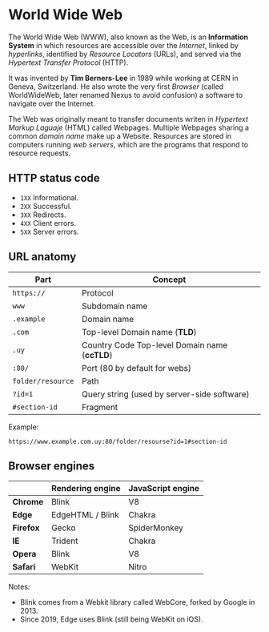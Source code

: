# World Wide Web

The World Wide Web (WWW), also known as the Web, is an **Information System** in which resources are accessible over the *Internet*, linked by *hyperlinks*, identified by *Resource Locators* (URLs), and served via the *Hypertext Transfer Protocol* (HTTP).

It was invented by **Tim Berners-Lee** in 1989 while working at CERN in Geneva, Switzerland. He also wrote the very first *Browser* (called WorldWideWeb, later renamed Nexus to avoid confusion) a software to navigate over the Internet.

The Web was originally meant to transfer documents writen in *Hypertext Markup Laguaje* (HTML) called Webpages. Multiple Webpages sharing a common *domain name* make up a Website. Resources are stored in computers running *web servers*, which are the programs that respond to resource requests.

<!-- https://en.wikipedia.org/wiki/World_Wide_Web -->
<!-- https://www.w3.org/People/Berners-Lee/WorldWideWeb.html -->

## HTTP status code

* `1XX` Informational.
* `2XX` Successful.
* `3XX` Redirects.
* `4XX` Client errors.
* `5XX` Server errors.

## URL anatomy

Part|Concept
---|---
`https://`|Protocol
`www`|Subdomain name
`.example`|Domain name
`.com`|Top-level Domain name (**TLD**)
`.uy`|Country Code Top-level Domain name (**ccTLD**)
`:80/`|Port (80 by default for webs)
`folder/resource`|Path
`?id=1`|Query string (used by server-side software)
`#section-id`|Fragment

Example:

```http
https://www.example.com.uy:80/folder/resourse?id=1#section-id
```

## Browser engines

||Rendering engine|JavaScript engine
---|---|---
**Chrome**|Blink|V8
**Edge**|EdgeHTML / Blink|Chakra
**Firefox**|Gecko|SpiderMonkey
**IE**|Trident|Chakra
**Opera**|Blink|V8
**Safari**|WebKit|Nitro

Notes:

* Blink comes from a Webkit library called WebCore, forked by Google in 2013.
* Since 2019, Edge uses Blink (still being WebKit on iOS).
